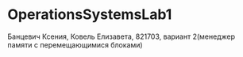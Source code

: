 # OperationsSystemsLab1
Банцевич Ксения, Ковель Елизавета, 821703, вариант 2(менеджер памяти с перемещающимися блоками)
